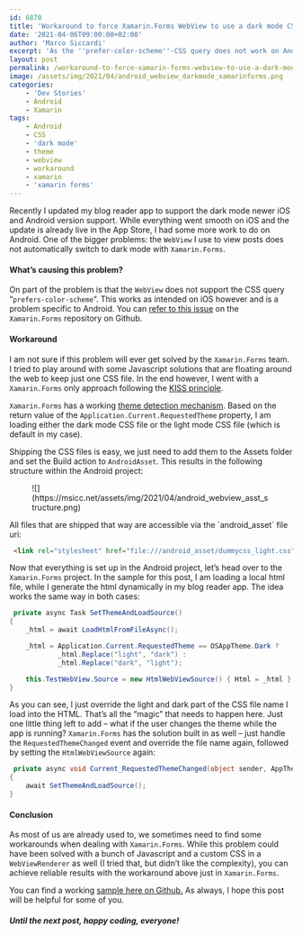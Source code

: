 ```yaml
---
id: 6870
title: 'Workaround to force Xamarin.Forms WebView to use a dark mode CSS for local content on Android'
date: '2021-04-06T09:00:00+02:00'
author: 'Marco Siccardi'
excerpt: 'As the ''prefer-color-scheme''-CSS query does not work on Android with a Xamarin.Forms WebView, I needed find a workaround to support dark mode for local HTML content. In this post, I''ll show you a Xamarin.Forms only workaround.'
layout: post
permalink: /workaround-to-force-xamarin-forms-webview-to-use-a-dark-mode-css-for-local-content-on-android/
image: /assets/img/2021/04/android_webview_darkmode_xamarinforms.png
categories:
    - 'Dev Stories'
    - Android
    - Xamarin
tags:
    - Android
    - CSS
    - 'dark mode'
    - theme
    - webview
    - workaround
    - xamarin
    - 'xamarin forms'
---
```


Recently I updated my blog reader app to support the dark mode newer iOS and Android version support. While everything went smooth on iOS and the update is already live in the App Store, I had some more work to do on Android. One of the bigger problems: the `WebView` I use to view posts does not automatically switch to dark mode with `Xamarin.Forms`.

#### What’s causing this problem?

On part of the problem is that the `WebView` does not support the CSS query “`prefers-color-scheme`“. This works as intended on iOS however and is a problem specific to Android. You can [refer to this issue](https://github.com/xamarin/Xamarin.Forms/issues/12551) on the `Xamarin.Forms` repository on Github.

#### Workaround

I am not sure if this problem will ever get solved by the `Xamarin.Forms` team. I tried to play around with some Javascript solutions that are floating around the web to keep just one CSS file. In the end however, I went with a `Xamarin.Forms` only approach following the [KISS principle](https://en.wikipedia.org/wiki/KISS_principle).

`Xamarin.Forms` has a working [theme detection mechanism](https://docs.microsoft.com/en-us/xamarin/xamarin-forms/user-interface/theming/system-theme-changes). Based on the return value of the `Application.Current.RequestedTheme` property, I am loading either the dark mode CSS file or the light mode CSS file (which is default in my case).

Shipping the CSS files is easy, we just need to add them to the Assets folder and set the Build action to `AndroidAsset`. This results in the following structure within the Android project:

<div class="wp-block-image"><figure class="aligncenter size-full is-resized">![](https://msicc.net/assets/img/2021/04/android_webview_asst_structure.png)</figure></div>All files that are shipped that way are accessible via the `android_asset` file uri:

``` html
 <link rel="stylesheet" href="file:///android_asset/dummycss_light.css">
```
 
Now that everything is set up in the Android project, let’s head over to the `Xamarin.Forms` project. In the sample for this post, I am loading a local html file, while I generate the html dynamically in my blog reader app. The idea works the same way in both cases:

``` csharp
 private async Task SetThemeAndLoadSource()
{
    _html = await LoadHtmlFromFileAsync();

    _html = Application.Current.RequestedTheme == OSAppTheme.Dark ?
            _html.Replace("light", "dark") :
            _html.Replace("dark", "light");

    this.TestWebView.Source = new HtmlWebViewSource() { Html = _html };
}
```
 
As you can see, I just override the light and dark part of the CSS file name I load into the HTML. That’s all the “magic” that needs to happen here. Just one little thing left to add – what if the user changes the theme while the app is running? `Xamarin.Forms` has the solution built in as well – just handle the `RequestedThemeChanged` event and override the file name again, followed by setting the `HtmlWebViewSource` again:

``` csharp
 private async void Current_RequestedThemeChanged(object sender, AppThemeChangedEventArgs e)
{
    await SetThemeAndLoadSource();
}
```
 
#### Conclusion

As most of us are already used to, we sometimes need to find some workarounds when dealing with `Xamarin.Forms`. While this problem could have been solved with a bunch of Javascript and a custom CSS in a `WebViewRenderer` as well (I tried that, but didn’t like the complexity), you can achieve reliable results with the workaround above just in `Xamarin.Forms`.

You can find a working [sample here on Github.](https://github.com/MSicc/XFWebviewDarkmode) As always, I hope this post will be helpful for some of you.

##### Until the next post, happy coding, everyone! 